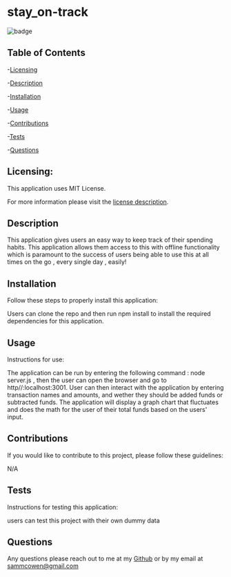 
  # stay_on-track

  ![badge](https://img.shields.io/badge/license-MITLicense-brightorange)
  
  ## Table of Contents
  
-[Licensing](#Licensing)

-[Description](#description)

-[Installation](#Installation)

-[Usage](#Usage)

-[Contributions](#Contributions)

-[Tests](#Tests)

-[Questions](#Questions)

  ## Licensing:
 
  This application uses MIT License.

  For more information please visit the [license description](https://choosealicense.com/licenses/mit/).

  ## Description

  This application gives users an easy way to keep track of their spending habits. This application allows them access to this with offline functionality which is paramount to the success of users being able to use this at all times on the go , every single day , easily!

  ## Installation
  Follow these steps to properly install this application:

  Users can clone the repo and then run npm install to install the required dependencies for this application.

  ## Usage 
  Instructions for use:

  The application can be run by entering the following command : node server.js ,  then the user can open the browser and go to http//:localhost:3001. User can then interact with the application by entering transaction names and amounts, and wether they should be added funds or subtracted funds. The application will display a graph chart that fluctuates and does the math for the user of their total funds based on the users' input. 

  ## Contributions
  If you would like to contribute to this project, please follow these guidelines: 

  N/A 

  ## Tests 
  Instructions for testing this application:

  users can test this project with their own dummy data

  ## Questions
  Any questions please reach out to me at my [Github](https://github.com/sammcowen)
   or by my email at  sammcowen@gmail.com
